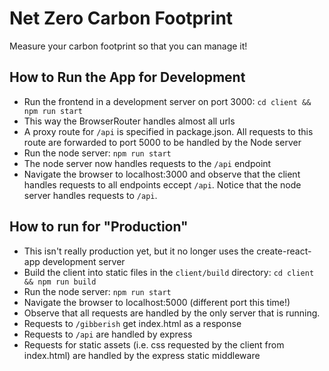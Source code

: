# Net Zero Carbon Footprint

Measure your carbon footprint so that you can manage it!


## How to Run the App for Development

* Run the frontend in a development server on port 3000: `cd client && npm run start`
* This way the BrowserRouter handles almost all urls
* A proxy route for `/api` is specified in package.json. All requests to this route are forwarded to port 5000 to be handled by the Node server
* Run the node server: `npm run start`
* The node server now handles requests to the `/api` endpoint
* Navigate the browser to localhost:3000 and observe that the client handles requests to all endpoints eccept `/api`. Notice that the node server handles requests to `/api`.

## How to run for "Production"

* This isn't really production yet, but it no longer uses the create-react-app development server
* Build the client into static files in the `client/build` directory: `cd client && npm run build`
* Run the node server: `npm run start`
* Navigate the browser to localhost:5000 (different port this time!)
* Observe that all requests are handled by the only server that is running.
* Requests to `/gibberish` get index.html as a response
* Requests to `/api` are handled by express
* Requests for static assets (i.e. css requested by the client from index.html) are handled by the express static middleware
